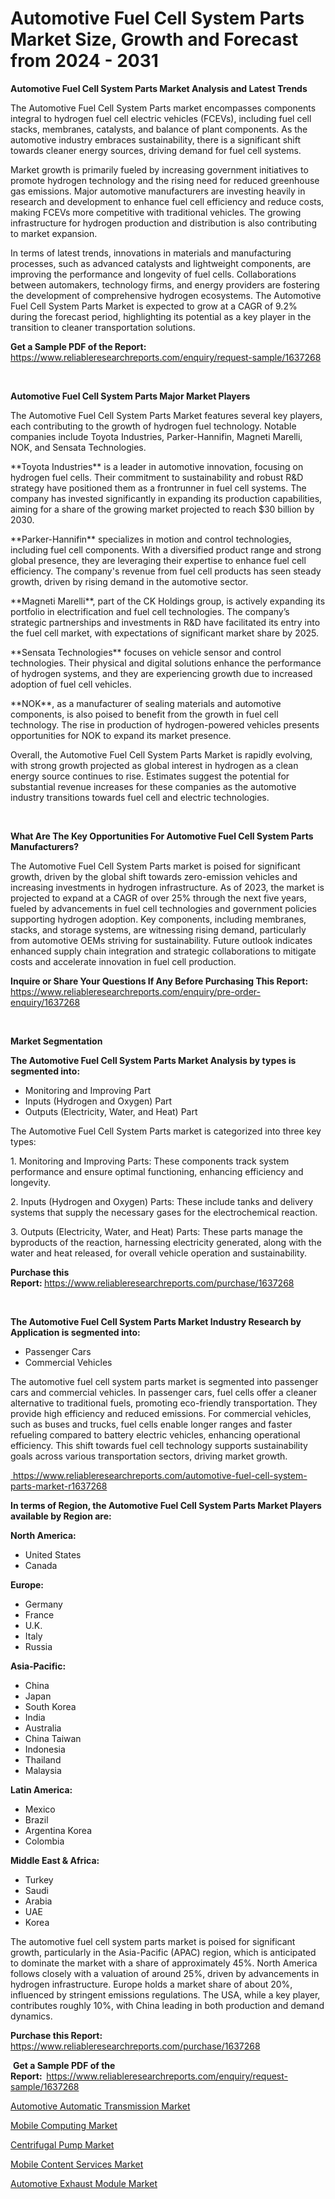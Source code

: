 <p><h1>Automotive Fuel Cell System Parts Market Size, Growth and Forecast from 2024 - 2031</h1></p><p><strong>Automotive Fuel Cell System Parts Market Analysis and Latest Trends</strong></p>
<p><p>The Automotive Fuel Cell System Parts market encompasses components integral to hydrogen fuel cell electric vehicles (FCEVs), including fuel cell stacks, membranes, catalysts, and balance of plant components. As the automotive industry embraces sustainability, there is a significant shift towards cleaner energy sources, driving demand for fuel cell systems.</p><p>Market growth is primarily fueled by increasing government initiatives to promote hydrogen technology and the rising need for reduced greenhouse gas emissions. Major automotive manufacturers are investing heavily in research and development to enhance fuel cell efficiency and reduce costs, making FCEVs more competitive with traditional vehicles. The growing infrastructure for hydrogen production and distribution is also contributing to market expansion.</p><p>In terms of latest trends, innovations in materials and manufacturing processes, such as advanced catalysts and lightweight components, are improving the performance and longevity of fuel cells. Collaborations between automakers, technology firms, and energy providers are fostering the development of comprehensive hydrogen ecosystems. The Automotive Fuel Cell System Parts Market is expected to grow at a CAGR of 9.2% during the forecast period, highlighting its potential as a key player in the transition to cleaner transportation solutions.</p></p>
<p><strong>Get a Sample PDF of the Report:&nbsp;</strong> <a href="https://www.reliableresearchreports.com/enquiry/request-sample/1637268?utm_campaign=120&utm_medium=2&utm_source=Github&utm_content=ia&utm_term=17112024&utm_id=automotive-fuel-cell-system-parts">https://www.reliableresearchreports.com/enquiry/request-sample/1637268</a></p>
<p>&nbsp;</p>
<p><strong>Automotive Fuel Cell System Parts Major Market Players</strong></p>
<p><p>The Automotive Fuel Cell System Parts Market features several key players, each contributing to the growth of hydrogen fuel technology. Notable companies include Toyota Industries, Parker-Hannifin, Magneti Marelli, NOK, and Sensata Technologies.</p><p>**Toyota Industries** is a leader in automotive innovation, focusing on hydrogen fuel cells. Their commitment to sustainability and robust R&D strategy have positioned them as a frontrunner in fuel cell systems. The company has invested significantly in expanding its production capabilities, aiming for a share of the growing market projected to reach $30 billion by 2030.</p><p>**Parker-Hannifin** specializes in motion and control technologies, including fuel cell components. With a diversified product range and strong global presence, they are leveraging their expertise to enhance fuel cell efficiency. The company's revenue from fuel cell products has seen steady growth, driven by rising demand in the automotive sector.</p><p>**Magneti Marelli**, part of the CK Holdings group, is actively expanding its portfolio in electrification and fuel cell technologies. The company’s strategic partnerships and investments in R&D have facilitated its entry into the fuel cell market, with expectations of significant market share by 2025.</p><p>**Sensata Technologies** focuses on vehicle sensor and control technologies. Their physical and digital solutions enhance the performance of hydrogen systems, and they are experiencing growth due to increased adoption of fuel cell vehicles.</p><p>**NOK**, as a manufacturer of sealing materials and automotive components, is also poised to benefit from the growth in fuel cell technology. The rise in production of hydrogen-powered vehicles presents opportunities for NOK to expand its market presence.</p><p>Overall, the Automotive Fuel Cell System Parts Market is rapidly evolving, with strong growth projected as global interest in hydrogen as a clean energy source continues to rise. Estimates suggest the potential for substantial revenue increases for these companies as the automotive industry transitions towards fuel cell and electric technologies.</p></p>
<p>&nbsp;</p>
<p><strong>What Are The Key Opportunities For Automotive Fuel Cell System Parts Manufacturers?</strong></p>
<p><p>The Automotive Fuel Cell System Parts market is poised for significant growth, driven by the global shift towards zero-emission vehicles and increasing investments in hydrogen infrastructure. As of 2023, the market is projected to expand at a CAGR of over 25% through the next five years, fueled by advancements in fuel cell technologies and government policies supporting hydrogen adoption. Key components, including membranes, stacks, and storage systems, are witnessing rising demand, particularly from automotive OEMs striving for sustainability. Future outlook indicates enhanced supply chain integration and strategic collaborations to mitigate costs and accelerate innovation in fuel cell production.</p></p>
<p><strong>Inquire or Share Your Questions If Any Before Purchasing This Report:</strong> <a href="https://www.reliableresearchreports.com/enquiry/pre-order-enquiry/1637268?utm_campaign=120&utm_medium=2&utm_source=Github&utm_content=ia&utm_term=17112024&utm_id=automotive-fuel-cell-system-parts">https://www.reliableresearchreports.com/enquiry/pre-order-enquiry/1637268</a></p>
<p>&nbsp;</p>
<p><strong>Market Segmentation</strong></p>
<p><strong>The Automotive Fuel Cell System Parts Market Analysis by types is segmented into:</strong></p>
<p><ul><li>Monitoring and Improving Part</li><li>Inputs (Hydrogen and Oxygen) Part</li><li>Outputs (Electricity, Water, and Heat) Part</li></ul></p>
<p><p>The Automotive Fuel Cell System Parts market is categorized into three key types: </p><p>1. Monitoring and Improving Parts: These components track system performance and ensure optimal functioning, enhancing efficiency and longevity.  </p><p>2. Inputs (Hydrogen and Oxygen) Parts: These include tanks and delivery systems that supply the necessary gases for the electrochemical reaction.  </p><p>3. Outputs (Electricity, Water, and Heat) Parts: These parts manage the byproducts of the reaction, harnessing electricity generated, along with the water and heat released, for overall vehicle operation and sustainability.</p></p>
<p><strong>Purchase this Report:&nbsp;</strong><a href="https://www.reliableresearchreports.com/purchase/1637268?utm_campaign=120&utm_medium=2&utm_source=Github&utm_content=ia&utm_term=17112024&utm_id=automotive-fuel-cell-system-parts">https://www.reliableresearchreports.com/purchase/1637268</a></p>
<p>&nbsp;</p>
<p><strong>The Automotive Fuel Cell System Parts Market Industry Research by Application is segmented into:</strong></p>
<p><ul><li>Passenger Cars</li><li>Commercial Vehicles</li></ul></p>
<p><p>The automotive fuel cell system parts market is segmented into passenger cars and commercial vehicles. In passenger cars, fuel cells offer a cleaner alternative to traditional fuels, promoting eco-friendly transportation. They provide high efficiency and reduced emissions. For commercial vehicles, such as buses and trucks, fuel cells enable longer ranges and faster refueling compared to battery electric vehicles, enhancing operational efficiency. This shift towards fuel cell technology supports sustainability goals across various transportation sectors, driving market growth.</p></p>
<p><a href="https://www.reliableresearchreports.com/automotive-fuel-cell-system-parts-market-r1637268?utm_campaign=120&utm_medium=2&utm_source=Github&utm_content=ia&utm_term=17112024&utm_id=automotive-fuel-cell-system-parts">&nbsp;https://www.reliableresearchreports.com/automotive-fuel-cell-system-parts-market-r1637268</a></p>
<p><strong>In terms of Region, the Automotive Fuel Cell System Parts Market Players available by Region are:</strong></p>
<p>
    <p> <strong> North America: </strong>
        <ul>
            <li>United States</li>
            <li>Canada</li>
        </ul>
        </p> 
    <p> <strong> Europe: </strong>
        <ul>
            <li>Germany</li>
            <li>France</li>
            <li>U.K.</li>
            <li>Italy</li>
            <li>Russia</li>
        </ul>
        </p> 
    <p> <strong> Asia-Pacific: </strong>
        <ul>
            <li>China</li>
            <li>Japan</li>
            <li>South Korea</li>
            <li>India</li>
            <li>Australia</li>
            <li>China Taiwan</li>
            <li>Indonesia</li>
            <li>Thailand</li>
            <li>Malaysia</li>
        </ul>
        </p> 
    <p> <strong> Latin America: </strong>
        <ul>
            <li>Mexico</li>
            <li>Brazil</li>
            <li>Argentina Korea</li>
            <li>Colombia</li>
        </ul>
        </p> 
    <p> <strong> Middle East & Africa: </strong>
        <ul>
            <li>Turkey</li>
            <li>Saudi</li>
            <li>Arabia</li>
            <li>UAE</li>
            <li>Korea</li>
        </ul>
    </p>
    </p>
<p><p>The automotive fuel cell system parts market is poised for significant growth, particularly in the Asia-Pacific (APAC) region, which is anticipated to dominate the market with a share of approximately 45%. North America follows closely with a valuation of around 25%, driven by advancements in hydrogen infrastructure. Europe holds a market share of about 20%, influenced by stringent emissions regulations. The USA, while a key player, contributes roughly 10%, with China leading in both production and demand dynamics.</p></p>
<p><strong>Purchase this Report: </strong><a href="https://www.reliableresearchreports.com/purchase/1637268?utm_campaign=120&utm_medium=2&utm_source=Github&utm_content=ia&utm_term=17112024&utm_id=automotive-fuel-cell-system-parts">https://www.reliableresearchreports.com/purchase/1637268</a></p>
<p>&nbsp;<strong>Get a Sample PDF of the Report:&nbsp;&nbsp;</strong><a href="https://www.reliableresearchreports.com/enquiry/request-sample/1637268?utm_campaign=120&utm_medium=2&utm_source=Github&utm_content=ia&utm_term=17112024&utm_id=automotive-fuel-cell-system-parts">https://www.reliableresearchreports.com/enquiry/request-sample/1637268</a></p>
<p><strong></strong></p>
<p><p><a href="https://www.linkedin.com/pulse/global-automotive-automatic-transmission-41-cagr-forecast-v5kxc?utm_campaign=120&utm_medium=2&utm_source=Github&utm_content=ia&utm_term=17112024&utm_id=automotive-fuel-cell-system-parts">Automotive Automatic Transmission Market</a></p><p><a href="https://issuu.com/reportprime-2/docs/mobile-computing-market-size-2030.p_7ed2bba9323a13?utm_campaign=120&utm_medium=2&utm_source=Github&utm_content=ia&utm_term=17112024&utm_id=automotive-fuel-cell-system-parts">Mobile Computing Market</a></p><p><a href="https://www.linkedin.com/pulse/centrifugal-pump-market-navigating-challenges-unlocking-pvqfc?utm_campaign=120&utm_medium=2&utm_source=Github&utm_content=ia&utm_term=17112024&utm_id=automotive-fuel-cell-system-parts">Centrifugal Pump Market</a></p><p><a href="https://issuu.com/reportprime-2/docs/mobile-content-services-market-size_9cacb63b063269?utm_campaign=120&utm_medium=2&utm_source=Github&utm_content=ia&utm_term=17112024&utm_id=automotive-fuel-cell-system-parts">Mobile Content Services Market</a></p><p><a href="https://github.com/joannesouthgate/Market-Research-Report-List-5/blob/main/automotive-exhaust-module-market.md?utm_campaign=120&utm_medium=2&utm_source=Github&utm_content=ia&utm_term=17112024&utm_id=automotive-fuel-cell-system-parts">Automotive Exhaust Module Market</a></p></p>